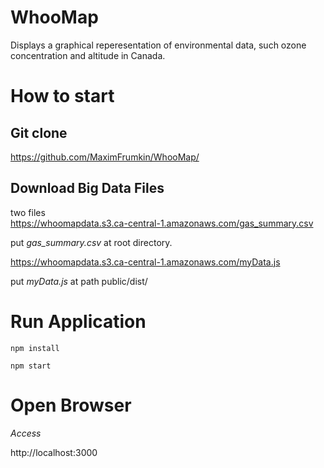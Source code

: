 # WhooMap
Displays a graphical reperesentation of environmental data, such ozone concentration and altitude in Canada.

# How to start

## Git clone
https://github.com/MaximFrumkin/WhooMap/

## Download Big Data Files
 two files  
https://whoomapdata.s3.ca-central-1.amazonaws.com/gas_summary.csv

put *gas_summary.csv* at root directory.

https://whoomapdata.s3.ca-central-1.amazonaws.com/myData.js

put *myData.js* at  path public/dist/  
  
    

# Run Application
`npm install` 

`npm start`

# Open Browser


*Access*  

http://localhost:3000
